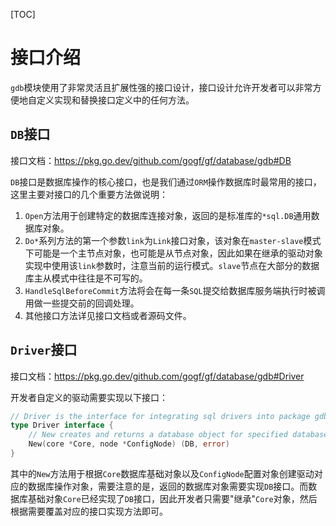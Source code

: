 [TOC]


# 接口介绍

`gdb`模块使用了非常灵活且扩展性强的接口设计，接口设计允许开发者可以非常方便地自定义实现和替换接口定义中的任何方法。

## `DB`接口

接口文档：https://pkg.go.dev/github.com/gogf/gf/database/gdb#DB

`DB`接口是数据库操作的核心接口，也是我们通过`ORM`操作数据库时最常用的接口，这里主要对接口的几个重要方法做说明：
1. `Open`方法用于创建特定的数据库连接对象，返回的是标准库的`*sql.DB`通用数据库对象。
1. `Do*`系列方法的第一个参数`link`为`Link`接口对象，该对象在`master-slave`模式下可能是一个主节点对象，也可能是从节点对象，因此如果在继承的驱动对象实现中使用该`link`参数时，注意当前的运行模式。`slave`节点在大部分的数据库主从模式中往往是不可写的。
1. `HandleSqlBeforeCommit`方法将会在每一条`SQL`提交给数据库服务端执行时被调用做一些提交前的回调处理。
1. 其他接口方法详见接口文档或者源码文件。

## `Driver`接口

接口文档：https://pkg.go.dev/github.com/gogf/gf/database/gdb#Driver

开发者自定义的驱动需要实现以下接口：
```go
// Driver is the interface for integrating sql drivers into package gdb.
type Driver interface {
	// New creates and returns a database object for specified database server.
	New(core *Core, node *ConfigNode) (DB, error)
}
```
其中的`New`方法用于根据`Core`数据库基础对象以及`ConfigNode`配置对象创建驱动对应的数据库操作对象，需要注意的是，返回的数据库对象需要实现`DB`接口。而数据库基础对象`Core`已经实现了`DB`接口，因此开发者只需要"继承"`Core`对象，然后根据需要覆盖对应的接口实现方法即可。


